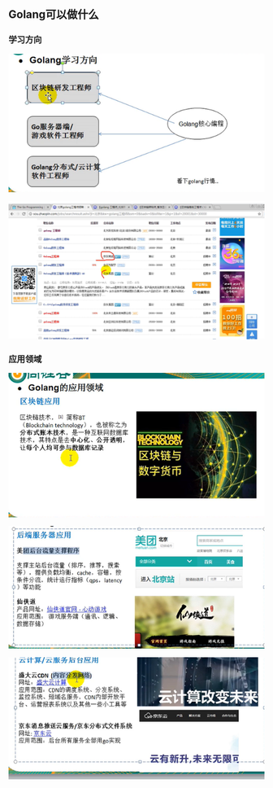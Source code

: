 ## Golang可以做什么

### 学习方向

![](https://raw.githubusercontent.com/Jasmine2121/images/master/1582822992196.png)

![](https://raw.githubusercontent.com/Jasmine2121/images/master/1582823291460.png)



### 应用领域

![](https://raw.githubusercontent.com/Jasmine2121/images/master/1582823490324.png)

![](https://raw.githubusercontent.com/Jasmine2121/images/master/1582823541863.png)

![](https://raw.githubusercontent.com/Jasmine2121/images/master/1582823787806.png)





